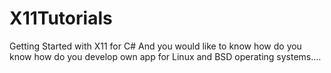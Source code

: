 # X11Tutorials
Getting Started with X11 for C# And you would like to know how do you know how do you develop own app for Linux and BSD operating systems....
